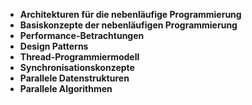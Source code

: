 - **Architekturen für die nebenläufige Programmierung**
- **Basiskonzepte der nebenläufigen Programmierung**
- **Performance-Betrachtungen**
- **Design Patterns**
- **Thread-Programmiermodell**
- **Synchronisationskonzepte**
- **Parallele Datenstrukturen**
- **Parallele Algorithmen**
